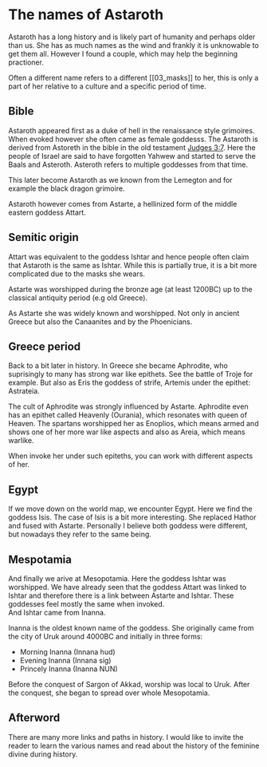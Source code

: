 # The names of Astaroth

Astaroth has a long history and is likely part of humanity and perhaps older than us. She has as much names as the wind 
and frankly it is unknowable to get them all. However I found a couple, which may help the beginning practioner. 

Often a different name refers to a different [[03_masks]] to her, this is only a part of her relative to a culture and a specific period of time. 

## Bible 

Astaroth appeared first as a duke of hell in the renaissance style grimoires. When evoked however she often came as female goddesss. 
The Astaroth is derived from Astoreth in the bible in the old testament [Judges 3:7](https://www.christianity.com/bible/esv/judges/3-7). 
Here the people of Israel are said to have forgotten Yahwew and started to serve the Baals and Asteroth. 
Asteroth refers to multiple goddesses from that time. 

This later become Astaroth as we known from the Lemegton and for example the black dragon grimoire. 

Astaroth however comes from Astarte, a hellinized form of the middle eastern goddess Attart. 

## Semitic origin

Attart was equivalent to the goddess Ishtar and hence people often claim that Astaroth is the same as Ishtar. 
While this is partially true, it is a bit more complicated due to the masks she wears. 

Astarte was worshipped during the bronze age (at least 1200BC) up to the classical antiquity period (e.g  old Greece).   

As Astarte she was widely known and worshipped. Not only in ancient Greece but also the Canaanites and by the Phoenicians.

## Greece period 

Back to a bit later in history. In Greece she became Aphrodite, who suprisingly to many has strong war like epithets. See the battle of Troje for example. But also as Eris the goddess of strife, Artemis under the epithet: Astrateia. 

The cult of Aphrodite was strongly influenced by Astarte. Aphrodite even has an epithet called Heavenly (Ourania), which resonates with queen of Heaven. The spartans worshipped her as Enoplios, which means armed and shows one of her more war like aspects and also as Areia, which means warlike.  

When invoke her under such epiteths, you can work with different aspects of her. 

## Egypt

If we move down on the world map, we encounter Egypt. Here we find the goddess Isis. The case of Isis is a bit more interesting. She replaced Hathor and fused with Astarte. Personally I believe both goddess were different, 
but nowadays they refer to the same being. 

## Mespotamia

And finally we arive at Mesopotamia. Here the goddess Ishtar was worshipped. We have already seen that the goddess Attart was linked to Ishtar and therefore there is a link between Astarte and Ishtar. 
These goddesses feel mostly the same when invoked.    
And Ishtar came from Inanna. 

Inanna is the oldest known name of the goddess. She originally came from the city of Uruk around 4000BC and initially in three forms: 

* Morning Inanna (Innana hud)
* Evening Inanna (Innana sig)
* Princely Inanna (Inanna NUN)

Before the conquest of Sargon of Akkad, worship was local to Uruk. After the conquest, she began to spread over whole Mesopotamia.

## Afterword 

There are many more links and paths in history. I would like to invite the reader to learn the various names and read about the history of the feminine divine during history.  


